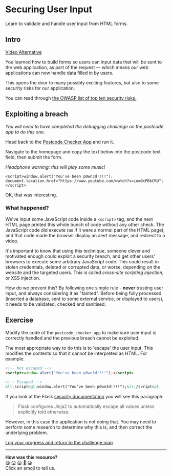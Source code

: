 # Securing User Input

Learn to validate and handle user input from HTML forms.

## Intro

[Video Alternative](https://www.youtube.com/watch?v=Z_X8jrbIj-I&t=1460s)

You learned how to build forms so users can input data that will be sent to the
web application, as part of the request — which means our web applications can
now handle data filled in by users.

This opens the door to many possibly exciting features, but also to some
security risks for our application.

You can read through [the OWASP list of top ten security
risks.](https://owasp.org/www-project-top-ten/)

## Exploiting a breach

_You will need to have completed the debugging challenge on the postcode app to
do this one._

Head back to the [Postcode Checker
App](../projects_to_debug/postcode_checker_app) and run it.

Navigate to the homepage and copy the text below into the postcode text field,
then submit the form.

_Headphone warning: this will play some music!_

```
<script>window.alert("You've been p0wn3d!!!!"); document.location.href="https://www.youtube.com/watch?v=ium0cPBkCRU";</script>
```

OK, that was interesting.

### What happened?

We've input some JavaScript code inside a `<script>` tag, and the next HTML page
printed this whole bunch of code without any other check. The JavaScript code
did execute (as if it were a normal part of the HTML page), and that code made
the browser display an alert message, and redirect to a video.

It's important to know that using this technique, someone clever and motivated
enough could exploit a security breach, and get other users' browsers to execute
some arbitrary JavaScript code. This could result in stolen credentials, deleted
or corrupted data, or worse, depending on the website and the targeted users.
This is called _cross-site scripting injection_, or XSS injection.

How do we prevent this? By following one simple rule - **never** trusting user
input, and always considering it as "tainted". Before being fully processed
(inserted a database, sent to some external service, or displayed to users), it
needs to be validated, checked and sanitised.

## Exercise

Modify the code of the `postcode_checker_app` to make sure user input is
correctly handled and the previous breach cannot be exploited. 

The most appropriate way to do this is to 'escape' the user input. This modifies
the contents so that it cannot be interpreted as HTML. For example:

```html
<!-- Not escaped -->
<script>window.alert("You've been p0wn3d!!!!");</script>

<!-- Escaped -->
&lt;script&gt;window.alert("You've been p0wn3d!!!!");&lt;/script&gt;
```

If you look at the Flask [security
documentation](https://flask.palletsprojects.com/en/2.2.x/security/) you will
see this paragraph:

> Flask configures Jinja2 to automatically escape all values unless explicitly
> told otherwise.

However, in this case the application is not doing that. You may need to perform
some research to determine why this is, and then correct the underlying problem.


[Log your progress and return to the challenge map](https://makers-event-logger.herokuapp.com/?event=06_securing_user_input.md&repository=makersacademy%2Fweb-applications-in-python&redirect=README.md)

<!-- BEGIN GENERATED SECTION DO NOT EDIT -->

---

**How was this resource?**  
[😫](https://airtable.com/shrUJ3t7KLMqVRFKR?prefill_Repository=makersacademy%2Fweb-applications-in-python&prefill_File=html_challenges%2F06_securing_user_input.md&prefill_Sentiment=😫) [😕](https://airtable.com/shrUJ3t7KLMqVRFKR?prefill_Repository=makersacademy%2Fweb-applications-in-python&prefill_File=html_challenges%2F06_securing_user_input.md&prefill_Sentiment=😕) [😐](https://airtable.com/shrUJ3t7KLMqVRFKR?prefill_Repository=makersacademy%2Fweb-applications-in-python&prefill_File=html_challenges%2F06_securing_user_input.md&prefill_Sentiment=😐) [🙂](https://airtable.com/shrUJ3t7KLMqVRFKR?prefill_Repository=makersacademy%2Fweb-applications-in-python&prefill_File=html_challenges%2F06_securing_user_input.md&prefill_Sentiment=🙂) [😀](https://airtable.com/shrUJ3t7KLMqVRFKR?prefill_Repository=makersacademy%2Fweb-applications-in-python&prefill_File=html_challenges%2F06_securing_user_input.md&prefill_Sentiment=😀)  
Click an emoji to tell us.

<!-- END GENERATED SECTION DO NOT EDIT -->
